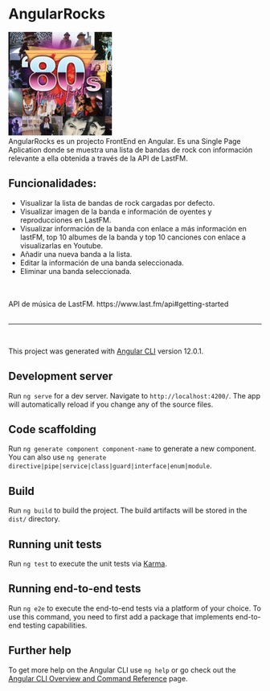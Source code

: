 # AngularRocks
![alt rockbands](src/assets/readme_img.jpg)
<br>
AngularRocks es un projecto FrontEnd en Angular. Es una Single Page Aplication donde se muestra una lista de bandas de rock con información relevante a ella obtenida a través de la API de LastFM. 

## Funcionalidades:

- Visualizar la lista de bandas de rock cargadas por defecto.
- Visualizar imagen de la banda e información de oyentes y reproducciones en LastFM.
- Visualizar información de la banda con enlace a más información en lastFM, top 10 albumes de la banda y top 10 canciones con enlace a visualizarlas en Youtube.
- Añadir una nueva banda a la lista.
- Editar la información de una banda seleccionada.
- Eliminar una banda seleccionada.
<br>
<br>
<!--
```
 Este projecto no tiene un BackEnd donde almacenar datos en un DB por lo que, cada vez que se inicialice, la lista de bandas volverá a ser la inicial y los cambios producidos (añadir, eliminar, editar) se perderán. 
```
-->
API de música de LastFM. https://www.last.fm/api#getting-started
<br>
<br>
<hr>
<br>


This project was generated with [Angular CLI](https://github.com/angular/angular-cli) version 12.0.1.

## Development server

Run `ng serve` for a dev server. Navigate to `http://localhost:4200/`. The app will automatically reload if you change any of the source files.

## Code scaffolding

Run `ng generate component component-name` to generate a new component. You can also use `ng generate directive|pipe|service|class|guard|interface|enum|module`.

## Build

Run `ng build` to build the project. The build artifacts will be stored in the `dist/` directory.

## Running unit tests

Run `ng test` to execute the unit tests via [Karma](https://karma-runner.github.io).

## Running end-to-end tests

Run `ng e2e` to execute the end-to-end tests via a platform of your choice. To use this command, you need to first add a package that implements end-to-end testing capabilities.

## Further help

To get more help on the Angular CLI use `ng help` or go check out the [Angular CLI Overview and Command Reference](https://angular.io/cli) page.
